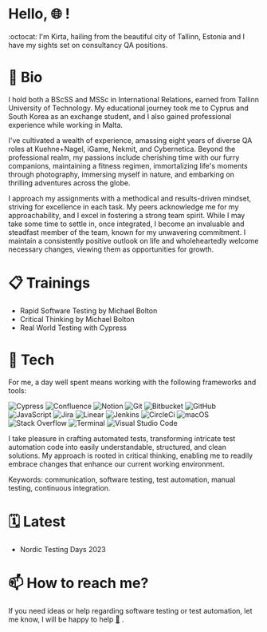 # Hello, :globe_with_meridians: !

:octocat: I'm Kirta, hailing from the beautiful city of Tallinn, Estonia and I have my sights set on consultancy QA positions.

# :dart: Bio

<p>
I hold both a BScSS and MSSc in International Relations, earned from Tallinn University of Technology. My educational journey took me to Cyprus and South Korea as an exchange student, and I also gained professional experience while working in Malta.

I've cultivated a wealth of experience, amassing eight years of diverse QA roles at Kuehne+Nagel, iGame, Nekmit, and Cybernetica. Beyond the professional realm, my passions include cherishing time with our furry companions, maintaining a fitness regimen, immortalizing life's moments through photography, immersing myself in nature, and embarking on thrilling adventures across the globe.

I approach my assignments with a methodical and results-driven mindset, striving for excellence in each task. My peers acknowledge me for my approachability, and I excel in fostering a strong team spirit. While I may take some time to settle in, once integrated, I become an invaluable and steadfast member of the team, known for my unwavering commitment. I maintain a consistently positive outlook on life and wholeheartedly welcome necessary changes, viewing them as opportunities for growth.

</p>

# 📋 Trainings

* Rapid Software Testing by Michael Bolton
* Critical Thinking by Michael Bolton
* Real World Testing with Cypress

# :rocket: Tech

For me, a day well spent means working with the following frameworks and tools:


<p>
<img alt="Cypress" src="https://img.shields.io/badge/cypress-000000?logo=cypress&logoColor=white&style=for-the-badge" />
<img alt="Confluence" src="https://img.shields.io/badge/confluence-172B4D?logo=confluence&logoColor=white&style=for-the-badge" />
<img alt="Notion" src="https://img.shields.io/badge/notion-000000?logo=notion&logoColor=white&style=for-the-badge" />
<img alt="Git" src="https://img.shields.io/badge/git-F05032?logo=Git&logoColor=white&style=for-the-badge" />
<img alt="Bitbucket" src="https://img.shields.io/badge/bitbucket-0052CC?logo=bitbucket&logoColor=white&style=for-the-badge" />
<img alt="GitHub" src="https://img.shields.io/badge/github-181717?logo=github&logoColor=white&style=for-the-badge" />
<img alt="JavaScript" src="https://img.shields.io/badge/JavaScript-323330?logo=javascript&logoColor=F7DF1E&style=for-the-badge" />
<img alt="Jira" src="https://img.shields.io/badge/jira-0052CC?logo=jira&logoColor=white&style=for-the-badge" />
<img alt="Linear" src="https://img.shields.io/badge/linear-800080?logo=linear&logoColor=white&style=for-the-badge" />
<img alt="Jenkins" src="https://img.shields.io/badge/jenkins-181717?logo=jenkins&logoColor=white&style=for-the-badge" />
<img alt="CircleCi" src="https://img.shields.io/badge/circleci-181717?logo=circleci&logoColor=white&style=for-the-badge" />
<img alt="macOS" src="https://img.shields.io/badge/macos-FFFF00?logo=macos&logoColor=black&style=for-the-badge" />
<img alt="Stack Overflow" src="https://img.shields.io/badge/Stack_Overflow-F58025?logo=stack-overflow&logoColor=white&style=for-the-badge" />
<img alt="Terminal" src="https://img.shields.io/badge/terminal-241F31?logo=terminal&logoColor=white&style=for-the-badge" />
<img alt="Visual Studio Code" src="https://img.shields.io/badge/Visual_Studio_Code-007ACC?logo=visual-studio-code&logoColor=white&style=for-the-badge" />
</p>

I take pleasure in crafting automated tests, transforming intricate test automation code into easily understandable, structured, and clean solutions. My approach is rooted in critical thinking, enabling me to readily embrace changes that enhance our current working environment.

Keywords: communication, software testing, test automation, manual testing, continuous integration.

# 🗓 Latest

* Nordic Testing Days 2023

# :mailbox: How to reach me?

If you need ideas or help regarding software testing or test automation, let me know, I will be happy to help <a href="mailto:kirtalindakarits@icloud.com">:email:</a> .
